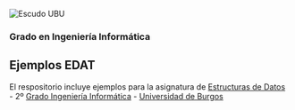 ![Escudo UBU](http://www.ubu.es/sites/default/files/portal_page/images/escudo_color_1l_dcha.jpg)

### Grado en Ingeniería Informática


## Ejemplos EDAT
El respositorio incluye ejemplos para la asignatura de [Estructuras de Datos](http://www.ubu.es/grado-en-ingenieria-informatica/informacion-basica/guias-docentes)  - 2º [Grado Ingeniería Informática](http://www.ubu.es/grado-en-ingenieria-informatica) - [Universidad de Burgos](http://www.ubu.es/)
